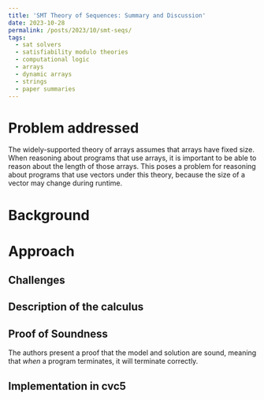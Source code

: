 ```yaml
---
title: 'SMT Theory of Sequences: Summary and Discussion'
date: 2023-10-28
permalink: /posts/2023/10/smt-seqs/
tags:
  - sat solvers
  - satisfiability modulo theories
  - computational logic
  - arrays
  - dynamic arrays
  - strings
  - paper summaries
---
```


Problem addressed
======
The widely-supported theory of arrays assumes that arrays have fixed size. When reasoning about programs that use arrays, it is important to be able to reason about the length of those arrays. This poses a problem for reasoning about programs that use vectors under this theory, because the size of a vector may change during runtime. 


Background
======

Approach
======

Challenges
------

Description of the calculus
------

Proof of Soundness
------
The authors present a proof that the model and solution are sound, meaning that _when_ a program terminates, it will terminate correctly. 

Implementation in cvc5
------

